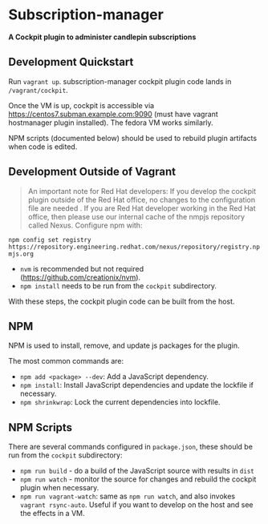 # Subscription-manager
**A Cockpit plugin to administer candlepin subscriptions**

Development Quickstart
----------------------
Run `vagrant up`. subscription-manager cockpit plugin code lands in
`/vagrant/cockpit`.

Once the VM is up, cockpit is accessible via https://centos7.subman.example.com:9090 (must have vagrant hostmanager plugin installed). The fedora VM works similarly.

NPM scripts (documented below) should be used to rebuild plugin artifacts when
code is edited.

Development Outside of Vagrant
------------------------------
> An important note for Red Hat developers: If you develop the cockpit
plugin outside of the Red Hat office, no changes to the configuration file are
needed . If you are Red Hat developer working in the Red Hat office, then please use
our internal cache of the nmpjs repository called Nexus. Configure
npm with:

`npm config set registry https://repository.engineering.redhat.com/nexus/repository/registry.npmjs.org`

 - `nvm` is recommended but not required (https://github.com/creationix/nvm).
 - `npm install` needs to be run from the `cockpit` subdirectory.

With these steps, the cockpit plugin code can be built from the host.

NPM
----
NPM is used to install, remove, and update js packages for the plugin.

The most common commands are:
 - `npm add <package> --dev`: Add a JavaScript dependency.
 - `npm install`: Install JavaScript dependencies and update the lockfile if
   necessary.
 - `npm shrinkwrap`: Lock the current dependencies into lockfile.

NPM Scripts
-----------
There are several commands configured in `package.json`, these should be run
from the `cockpit` subdirectory:
 - `npm run build` - do a build of the JavaScript source with results in `dist`
 - `npm run watch` - monitor the source for changes and rebuild the cockpit
   plugin when necessary.
 - `npm run vagrant-watch`: same as `npm run watch`, and also invokes
   `vagrant rsync-auto`. Useful if you want to develop on the host and see the
   effects in a VM.
